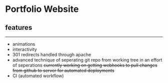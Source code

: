 # Portfolio Website 


## features 
-----

* animations 
* interactivity 
* 301 redirects handled through apache 
* advanced technique of seperating git repo from working tree in an effort of seperations
~~currently working on getting webhooks to pull changes from github to server for automated deployments~~
* CI (automated workflow)
